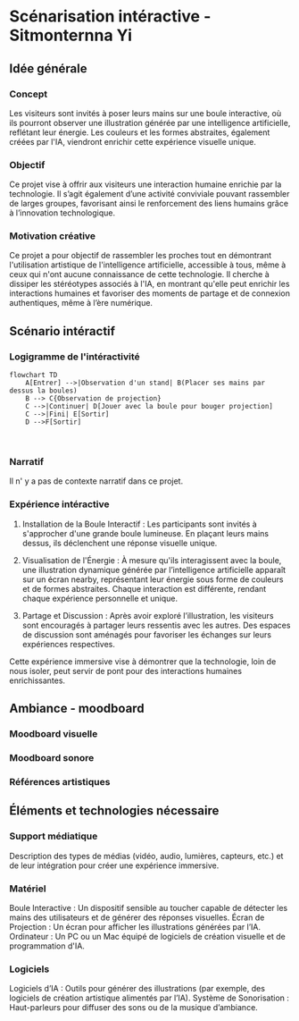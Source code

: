 # Scénarisation intéractive - Sitmonternna Yi

## Idée générale
### Concept
Les visiteurs sont invités à poser leurs mains sur une boule interactive, où ils pourront observer une illustration générée par une intelligence artificielle, reflétant leur énergie. Les couleurs et les formes abstraites, également créées par l'IA, viendront enrichir cette expérience visuelle unique.

### Objectif
Ce projet vise à offrir aux visiteurs une interaction humaine enrichie par la technologie. Il s’agit également d’une activité conviviale pouvant rassembler de larges groupes, favorisant ainsi le renforcement des liens humains grâce à l’innovation technologique.

### Motivation créative
Ce projet a pour objectif de rassembler les proches tout en démontrant l'utilisation artistique de l'intelligence artificielle, accessible à tous, même à ceux qui n'ont aucune connaissance de cette technologie. Il cherche à dissiper les stéréotypes associés à l'IA, en montrant qu'elle peut enrichir les interactions humaines et favoriser des moments de partage et de connexion authentiques, même à l’ère numérique.

## Scénario intéractif
### Logigramme de l'intéractivité
```mermaid
flowchart TD
    A[Entrer] -->|Observation d'un stand| B(Placer ses mains par dessus la boules)
    B --> C{Observation de projection}
    C -->|Continuer| D[Jouer avec la boule pour bouger projection]
    C -->|Fini| E[Sortir]
    D -->F[Sortir]
```
<br>

### Narratif
Il n' y a pas de contexte narratif dans ce projet.

### Expérience intéractive
1. Installation de la Boule Interactif : Les participants sont invités à s'approcher d'une grande boule lumineuse. En plaçant leurs mains dessus, ils déclenchent une réponse visuelle unique.

2. Visualisation de l'Énergie : À mesure qu'ils interagissent avec la boule, une illustration dynamique générée par l’intelligence artificielle apparaît sur un écran nearby, représentant leur énergie sous forme de couleurs et de formes abstraites. Chaque interaction est différente, rendant chaque expérience personnelle et unique.

3. Partage et Discussion : Après avoir exploré l’illustration, les visiteurs sont encouragés à partager leurs ressentis avec les autres. Des espaces de discussion sont aménagés pour favoriser les échanges sur leurs expériences respectives.

Cette expérience immersive vise à démontrer que la technologie, loin de nous isoler, peut servir de pont pour des interactions humaines enrichissantes.

## Ambiance - moodboard
### Moodboard visuelle
### Moodboard sonore
### Références artistiques

## Éléments et technologies nécessaire
### Support médiatique
Description des types de médias (vidéo, audio, lumières, capteurs, etc.) et de leur intégration pour créer une expérience immersive.
### Matériel
Boule Interactive : Un dispositif sensible au toucher capable de détecter les mains des utilisateurs et de générer des réponses visuelles.
Écran de Projection : Un écran pour afficher les illustrations générées par l’IA.
Ordinateur : Un PC ou un Mac équipé de logiciels de création visuelle et de programmation d'IA.

### Logiciels
Logiciels d’IA : Outils pour générer des illustrations (par exemple, des logiciels de création artistique alimentés par l’IA).
Système de Sonorisation : Haut-parleurs pour diffuser des sons ou de la musique d’ambiance.


